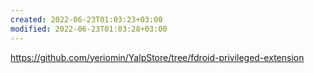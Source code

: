 ```yaml
---
created: 2022-06-23T01:03:23+03:00
modified: 2022-06-23T01:03:28+03:00
---
```


https://github.com/yeriomin/YalpStore/tree/fdroid-privileged-extension

